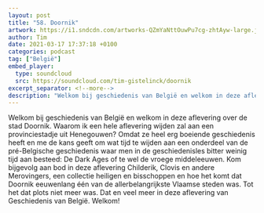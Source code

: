 ```yaml
---
layout: post
title: "58. Doornik"
artwork: https://i1.sndcdn.com/artworks-QZmYaNttOuwPu7cg-zhtAyw-large.jpg
author: Tim
date: 2021-03-17 17:37:18 +0100
categories: podcast
tag: ["België"]
embed_player:
  type: soundcloud
  src: https://soundcloud.com/tim-gistelinck/doornik
excerpt_separator: <!--more-->
description: "Welkom bij geschiedenis van België en welkom in deze aflevering over de stad Doornik."
---
```

Welkom bij geschiedenis van België en welkom in deze aflevering over de stad Doornik. Waarom ik een hele aflevering wijden zal aan een provinciestadje uit Henegouwen? Omdat ze heel erg boeiende geschiedenis heeft en me de kans geeft om wat tijd te wijden aan een onderdeel van de pré-Belgische geschiedenis waar men in de geschiedenisles bitter weinig tijd aan besteed: De Dark Ages of te wel de vroege middeleeuwen. Kom bijgevolg aan bod in deze aflevering Childerik, Clovis en andere Merovingers, een collectie heiligen en bisschoppen en hoe het komt dat Doornik eeuwenlang één van de allerbelangrijkste Vlaamse steden was. Tot het dat plots niet meer was. Dat en veel meer in deze aflevering van Geschiedenis van België. Welkom!